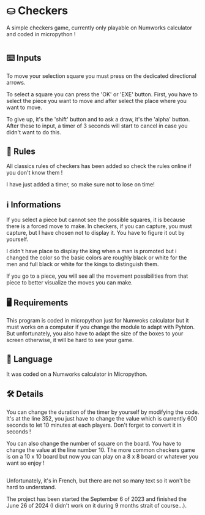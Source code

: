 # ⛀ Checkers
A simple checkers game, currently only playable on Numworks calculator and coded in micropython  !
#

## ⌨️ Inputs
To move your selection square you must press on the dedicated directional arrows. 

To select a square you can press the 'OK' or 'EXE' button. First, you have to select the piece you want to move and after select the place where you want to move. 

To give up, it's the 'shift' button and to ask a draw, it's the 'alpha' button. After these to input, a timer of 3 seconds will start to cancel in case you didn't want to do this. 
##

## 📜 Rules
All classics rules of checkers has been added so check the rules online if you don't know them ! 

I have just added a timer, so make sure not to lose on time!
##

## ℹ️ Informations
If you select a piece but cannot see the possible squares, it is because there is a forced move to make. In checkers, if you can capture, you must capture, but I have chosen not to display it. You have to figure it out by yourself. 

I didn't have place to display the king when a man is promoted but i changed the color so the basic colors are roughly black or white for the men and full black or white for the kings to distinguish them. 

If you go to a piece, you will see all the movement possibilities from that piece to better visualize the moves you can make.
##

## 🖥️ Requirements
This program is coded in micropython just for Numwoks calculator but it must works on a computer if you change the module to adapt with Pyhton. But unfortunately, you also have to adapt the size of the boxes to your screen otherwise, it will be hard to see your game.
##

## 💬 Language
It was coded on a Numworks calculator in Micropython.
##

## 🛠️ Details
You can change the duration of the timer by yourself by modifying the code. It's at the line 352, you just have to change the value which is currently 600 seconds to let 10 minutes at each players. Don't forget to convert it in seconds !

You can also change the number of square on the board. You have to change the value at the line number 10. The more common checkers game is on a 10 x 10 board but now you can play on a 8 x 8 board or whatever you want so enjoy !
##

Unfortunately, it's in French, but there are not so many text so it won't be hard to understand.

The project has been started the September 6 of 2023 and finished the June 26 of 2024 (I didn't work on it during 9 months strait of course...).
